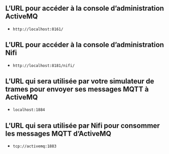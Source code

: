 ## L’URL pour accéder à la console d’administration ActiveMQ

* `http://localhost:8161/`

## L’URL pour accéder à la console d’administration Nifi

* `http://localhost:8181/nifi/`

## L’URL qui sera utilisée par votre simulateur de trames pour envoyer ses messages MQTT à ActiveMQ

* `localhost:1884`

## L’URL qui sera utilisée par Nifi pour consommer les messages MQTT d’ActiveMQ

* `tcp://activemq:1883`
